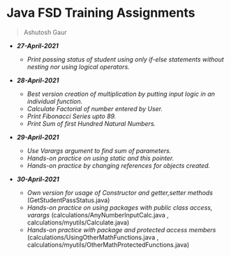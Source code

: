 # Java FSD Training Assignments

> Ashutosh Gaur

- ___27-April-2021___
    * _Print passing status of student using only if-else statements without nesting nor using logical operators._
    
- ___28-April-2021___
    * _Best version creation of multiplication by putting input logic in an individual function._
    * _Calculate Factorial of number entered by User._
    * _Print Fibonacci Series upto 89._
    * _Print Sum of first Hundred Natural Numbers._
    
- ___29-April-2021___
    * _Use Varargs argument to find sum of parameters._
    * _Hands-on practice on using static and this pointer._
    * _Hands-on practice by changing references for objects created._
    
- ___30-April-2021___
    * _Own version for usage of Constructor and getter,setter methods_ (GetStudentPassStatus.java)
    * _Hands-on practice on using packages with public class access, varargs_ (calculations/AnyNumberInputCalc.java , calculations/myutils/Calculate.java)
    * _Hands-on practice with package and protected access members_ (calculations/UsingOtherMathFunctions.java , calculations/myutils/OtherMathProtectedFunctions.java)